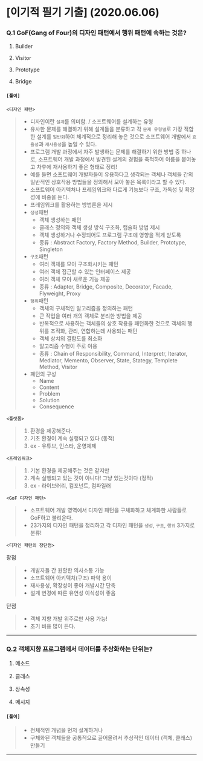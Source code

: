 # [이기적 필기 기출] (2020.06.06)



### Q.1 GoF(Gang of Four)의 디자인 패턴에서 행위 패턴에 속하는 것은?

1. Builder

2. Visitor

3. Prototype
4. Bridge



#### **`[풀이]`**

`<디자인 패턴>`

> - 디자인이란 `설계`를 의미함. / 소프트웨어를 설계하는 유형
> - 유사한 문제를 해결하기 위해 설계들을 분류하고 각 `문제 유형별`로 가장 적합한 설계를 `일반화`하여 체계적으로 정리해 놓은 것으로 소프트웨어 개발에서 `효율성`과 `재사용성`을 높일 수 있다.
> - 프로그램 개발 과정에서 자주 발생하는 문제를 해결하기 위한 방법 중 하나로, 소프트웨어 개발 과정에서 발견된 설계의 경험을 축적하여 이름을 붙여놓고 차후에 재사용하기 좋은 형태로 정리!
> - 예를 들면 소프트웨어 개발자들이 유용하다고 생각되는 객체나 객체들 간의 일반적인 상호작용 방법들을 정의해서 모아 놓은 목록이라고 할 수 있다.
> - 소프트웨어 아키텍처나 프레임워크와 다르게 기능보다 구조, 가독성 및 확장성에 비중을 둔다.
> - 프레임워크를 활용하는 방법론을 제시
> - `생성`패턴
>   - 객체 생성하는 패턴
>   - 클래스 정의와 객체 생성 방식 구조화, 캡슐화 방법 제시
>   - 객체 생성하거나 수정되어도 프로그램 구조에 영향을 적게 받도록
>   - 종류 : Abstract Factory, Factory Method, Builder, Prototype, Singleton
> - `구조`패턴
>   - 여러 객체를 모아 구조화시키는 패턴
>   - 여러 객체 접근할 수 있는 인터페이스 제공
>   - 여러 객체 모아 새로운 기능 제공
>   - 종류 : Adapter, Bridge, Composite, Decorator, Facade, Flyweight, Proxy
> - `행위`패턴
>   - 객체의 구체적인 알고리즘을 정의하는 패턴
>   - 큰 작업을 여러 개의 객체로 분리한 방법을 제공
>   - 반복적으로 사용하는 객체들의 상호 작용을 패턴화한 것으로 객체의 행위를 조직화, 관리, 연합하는데 사용되는 패턴
>   - 객체 상치의 결함도를 최소화
>   - 알고리즘 수행이 주로 이용
>   - 종류 : Chain of Responsibility, Command, Interpretr, Iterator, Mediator, Memento, Observer, State, Stategy, Templete Method, Visitor
> - 패턴의 구성
>   - Name
>   - Content
>   - Problem
>   - Solution
>   - Consequence



`<플랫폼>`

> 1. 환경을 제공해준다.
> 2. 기초 환경이 계속 실행되고 있다 (동적)
> 3. ex - 유튜브, 인스타, 운영체제 



`<프레임워크>`

> 1. 기본 환경을 제공해주는 것은 같지만
> 2. 계속 실행되고 있는 것이 아니다! 그냥 있는것이다 (정적)
> 3. ex - 라이브러리, 컴포넌트, 컴파일러



`<GoF 디자인 패턴>`

> - 소프트웨어 개발 영역에서 디자인 패턴을 구체화하고 체계화한 사람들로 GoF하고 불리운다.
> - 23가지의 디자인 패턴을 정리하고 각 디자인 패턴을 `생성`, `구조`, `행위` 3가지로 분류!



`<디자인 패턴의 장단점>`

장점

> - 개발자들 간 원할한 의사소통 가능
> - 소프트웨어 아키텍처(구조) 파악 용이
> - 재사용성, 확장성이 좋아 개발시간 단축
> - 설계 변경에 따른 유연성 이식성이 좋음

단점

> - 객체 지향 개발 위주로만 사용 가능!
> - 초기 비용 많이 든다.



---



### Q.2 객체지향 프로그램에서 데이터를 추상화하는 단위는?

1. 메소드

2. 클래스

3. 상속성
4. 메시지



#### **`[풀이]`**

> - 전체적인 개념을 먼저 설계하거나
> - 구체화된 객체들을 공통적으로 끌어올려서 추상적인 데이터 (객체, 클래스) 만들기



---


